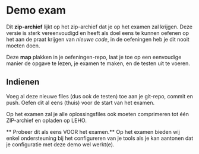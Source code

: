 # Demo exam

Dit **zip-archief** lijkt op het zip-archief dat je op het examen zal krijgen.
Deze versie is sterk vereenvoudigd en heeft als doel eens te kunnen oefenen op het aan de praat krijgen van *nieuwe code*,
in de oefeningen heb je dit nooit moeten doen.

Deze **map** plakken in je oefeningen-repo, 
laat je toe op een eenvoudige manier de opgave te lezen, je examen te maken, en de testen uit te voeren.

## Indienen

Voeg al deze nieuwe files (dus ook de testen) toe aan je git-repo, commit en push.
Oefen dit al eens (thuis) voor de start van het examen.

Op het examen zal je alle oplossingsfiles ook moeten comprimeren tot één ZIP-archief en opladen op LEHO.

** Probeer dit als eens VOOR het examen.**
Op het examen bieden wij enkel ondersteuning bij het configureren van je tools als je kan aantonen dat je
configuratie met deze demo wel werkt(e).




